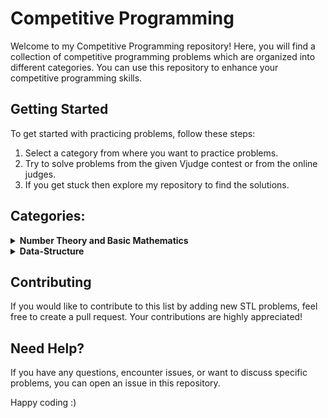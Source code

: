 # Competitive Programming

Welcome to my Competitive Programming repository! Here, you will find a collection of competitive programming problems which are organized into different categories. You can use this repository to enhance your competitive programming skills.

## Getting Started

To get started with practicing problems, follow these steps:

1. Select a category from where you want to practice problems.
2. Try to solve problems from the given Vjudge contest or from the online judges.
3. If you get stuck then explore my repository to find the solutions.

## Categories:

<details>
<summary><b>Number Theory and Basic Mathematics</b></summary>

- [Contest Link](https://vjudge.net/contest/594250)
- [Solutions](https://github.com/Mahbub-Hasan-Talukder/competitive-programming/tree/main/number-theory)

</details>


<details>
<summary><b>Data-Structure</b></summary>
  
-Follow my <b>[LeetCode](https://github.com/Mahbub-Hasan-Talukder/LeetCode)</b> repository to practice data-structure.

</details>



## Contributing

If you would like to contribute to this list by adding new STL problems, feel free to create a pull request. Your contributions are highly appreciated!

## Need Help?

If you have any questions, encounter issues, or want to discuss specific problems, you can open an issue in this repository.

Happy coding :)

